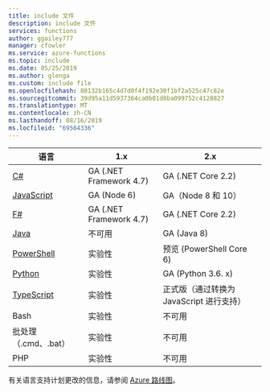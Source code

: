 ```yaml
---
title: include 文件
description: include 文件
services: functions
author: ggailey777
manager: cfowler
ms.service: azure-functions
ms.topic: include
ms.date: 05/25/2019
ms.author: glenga
ms.custom: include file
ms.openlocfilehash: 80132b165c4d7d0f4f192e30f1bf2a525c47c82e
ms.sourcegitcommit: 39d95a11d5937364ca0b01d8ba099752c4128827
ms.translationtype: MT
ms.contentlocale: zh-CN
ms.lasthandoff: 08/16/2019
ms.locfileid: "69564336"
---
```

|语言                                 |1.x         |2.x|
|-----------------------------------------|------------|---|
|[C#](../articles/azure-functions/functions-reference-csharp.md)|GA (.NET Framework 4.7)|GA (.NET Core 2.2)|
|[JavaScript](../articles/azure-functions/functions-reference-node.md)|GA (Node 6)|GA（Node 8 和 10）|
|[F#](../articles/azure-functions/functions-reference-fsharp.md)|GA (.NET Framework 4.7)|GA (.NET Core 2.2)|
|[Java](../articles/azure-functions/functions-reference-java.md)|不可用|GA (Java 8)|
|[PowerShell](../articles/azure-functions/functions-reference-powershell.md) |实验性|预览 (PowerShell Core 6)|
|[Python](../articles/azure-functions/functions-reference-python.md)|实验性|GA (Python 3.6. x)|
|[TypeScript](../articles/azure-functions/functions-reference-node.md#typescript) |实验性|正式版（通过转换为 JavaScript 进行支持）|
|Bash                |实验性|不可用|
|批处理（.cmd、.bat）  |实验性|不可用|
|PHP                 |实验性|不可用|



有关语言支持计划更改的信息，请参阅 [Azure 路线图](https://azure.microsoft.com/roadmap/?tag=functions)。

